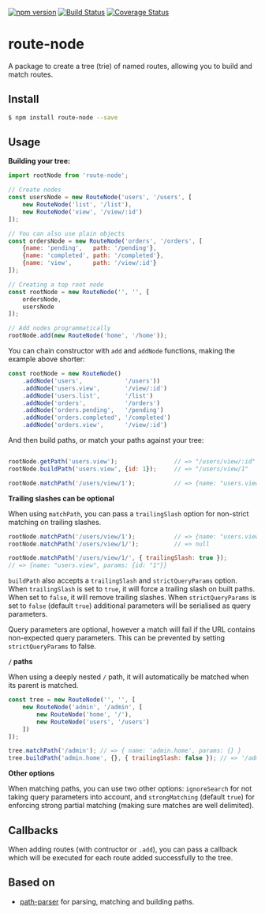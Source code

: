 [![npm version](https://badge.fury.io/js/route-node.svg)](http://badge.fury.io/js/route-node)
[![Build Status](https://travis-ci.org/troch/route-node.svg?branch=master)](https://travis-ci.org/troch/route-node)
[![Coverage Status](https://coveralls.io/repos/troch/route-node/badge.svg?branch=master)](https://coveralls.io/r/troch/route-node?branch=master)


# route-node

A package to create a tree (trie) of named routes, allowing you to build and match routes.


## Install

```sh
$ npm install route-node --save
```

## Usage

__Building your tree:__

```javascript
import rootNode from 'route-node';

// Create nodes
const usersNode = new RouteNode('users', '/users', [
    new RouteNode('list', '/list'),
    new RouteNode('view', '/view/:id')
]);

// You can also use plain objects
const ordersNode = new RouteNode('orders', '/orders', [
    {name: 'pending',   path: '/pending'},
    {name: 'completed', path: '/completed'},
    {name: 'view',      path: '/view/:id'}
]);

// Creating a top root node
const rootNode = new RouteNode('', '', [
    ordersNode,
    usersNode
]);

// Add nodes programmatically
rootNode.add(new RouteNode('home', '/home'));
```
You can chain constructor with `add` and `addNode` functions, making the example above shorter:

```javascript
const rootNode = new RouteNode()
    .addNode('users',            '/users'))
    .addNode('users.view',       '/view/:id')
    .addNode('users.list',       '/list')
    .addNode('orders',           '/orders')
    .addNode('orders.pending',   '/pending')
    .addNode('orders.completed', '/completed')
    .addNode('orders.view',      '/view/:id')
```

And then build paths, or match your paths against your tree:

```javascript

rootNode.getPath('users.view');                // => "/users/view/:id"
rootNode.buildPath('users.view', {id: 1});     // => "/users/view/1"

rootNode.matchPath('/users/view/1');           // => {name: "users.view", params: {id: "1"}}
```

__Trailing slashes can be optional__

When using `matchPath`, you can pass a `trailingSlash` option for non-strict matching on trailing slashes.

```javascript
rootNode.matchPath('/users/view/1');           // => {name: "users.view", params: {id: "1"}}
rootNode.matchPath('/users/view/1/');          // => null

rootNode.matchPath('/users/view/1/', { trailingSlash: true });
// => {name: "users.view", params: {id: "1"}}
```

`buildPath` also accepts a `trailingSlash` and `strictQueryParams` option. When `trailingSlash` is set to `true`, it will force a trailing slash on built paths. When set to `false`, it will remove trailing slashes. When `strictQueryParams` is set to `false` (default `true`) additional parameters will be serialised as query parameters.

Query parameters are optional, however a match will fail if the URL contains non-expected query parameters. This can be prevented by setting `strictQueryParams` to false.

__`/` paths__

When using a deeply nested `/` path, it will automatically be matched when its parent is matched.

```js
const tree = new RouteNode('', '', [
    new RouteNode('admin', '/admin', [
        new RouteNode('home', '/'),
        new RouteNode('users', '/users')
    ])
]);

tree.matchPath('/admin'); // => { name: 'admin.home', params: {} }
tree.buildPath('admin.home', {}, { trailingSlash: false }); // => '/admin'
```

__Other options__

When matching paths, you can use two other options: `ignoreSearch` for not taking query parameters into account, and `strongMatching` (default `true`) for enforcing strong partial matching (making sure matches are well delimited).

## Callbacks

When adding routes (with contructor or `.add`), you can pass a callback which will be executed for each route added successfully to the tree.


## Based on

- [path-parser](https://www.npmjs.com/package/path-parser) for parsing, matching and building paths.
